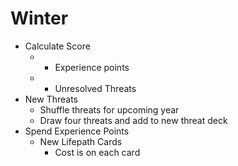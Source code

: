 # Winter

* Calculate Score
   * + Experience points
   * - Unresolved Threats
* New Threats
   * Shuffle threats for upcoming year
   * Draw four threats and add to new threat deck
* Spend Experience Points
   * New Lifepath Cards
      * Cost is on each card